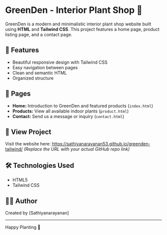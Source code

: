 # GreenDen - Interior Plant Shop 🌿

GreenDen is a modern and minimalistic interior plant shop website built using **HTML** and **Tailwind CSS**. This project features a home page, product listing page, and a contact page.

## 🌱 Features

- Beautiful responsive design with Tailwind CSS
- Easy navigation between pages
- Clean and semantic HTML
- Organized structure

## 🔗 Pages

- **Home:** Introduction to GreenDen and featured products (`index.html`)
- **Products:** View all available indoor plants (`product.html`)
- **Contact:** Send us a message or inquiry (`contact.html`)

## 🚀 View Project

Visit the website here: https://sathiyanarayanan53.github.io/greenden-tailwind/ 
*(Replace the URL with your actual GitHub repo link)*

## 🛠️ Technologies Used

- HTML5  
- Tailwind CSS

## 👨‍💻 Author

Created by [Sathiyanarayanan]

---

Happy Planting 🌿
